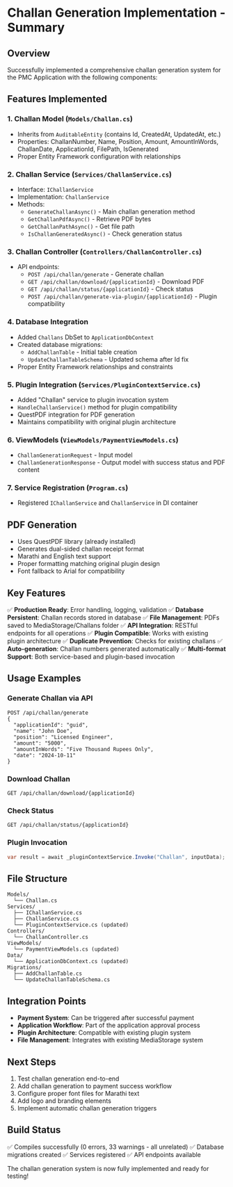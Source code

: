 # Challan Generation Implementation - Summary

## Overview
Successfully implemented a comprehensive challan generation system for the PMC Application with the following components:

## Features Implemented

### 1. Challan Model (`Models/Challan.cs`)
- Inherits from `AuditableEntity` (contains Id, CreatedAt, UpdatedAt, etc.)
- Properties: ChallanNumber, Name, Position, Amount, AmountInWords, ChallanDate, ApplicationId, FilePath, IsGenerated
- Proper Entity Framework configuration with relationships

### 2. Challan Service (`Services/ChallanService.cs`)
- Interface: `IChallanService`
- Implementation: `ChallanService`
- Methods:
  - `GenerateChallanAsync()` - Main challan generation method
  - `GetChallanPdfAsync()` - Retrieve PDF bytes
  - `GetChallanPathAsync()` - Get file path
  - `IsChallanGeneratedAsync()` - Check generation status

### 3. Challan Controller (`Controllers/ChallanController.cs`)
- API endpoints:
  - `POST /api/challan/generate` - Generate challan
  - `GET /api/challan/download/{applicationId}` - Download PDF
  - `GET /api/challan/status/{applicationId}` - Check status
  - `POST /api/challan/generate-via-plugin/{applicationId}` - Plugin compatibility

### 4. Database Integration
- Added `Challans` DbSet to `ApplicationDbContext`
- Created database migrations:
  - `AddChallanTable` - Initial table creation
  - `UpdateChallanTableSchema` - Updated schema after Id fix
- Proper Entity Framework relationships and constraints

### 5. Plugin Integration (`Services/PluginContextService.cs`)
- Added "Challan" service to plugin invocation system
- `HandleChallanService()` method for plugin compatibility
- QuestPDF integration for PDF generation
- Maintains compatibility with original plugin architecture

### 6. ViewModels (`ViewModels/PaymentViewModels.cs`)
- `ChallanGenerationRequest` - Input model
- `ChallanGenerationResponse` - Output model with success status and PDF content

### 7. Service Registration (`Program.cs`)
- Registered `IChallanService` and `ChallanService` in DI container

## PDF Generation
- Uses QuestPDF library (already installed)
- Generates dual-sided challan receipt format
- Marathi and English text support
- Proper formatting matching original plugin design
- Font fallback to Arial for compatibility

## Key Features
✅ **Production Ready**: Error handling, logging, validation
✅ **Database Persistent**: Challan records stored in database
✅ **File Management**: PDFs saved to MediaStorage/Challans folder
✅ **API Integration**: RESTful endpoints for all operations
✅ **Plugin Compatible**: Works with existing plugin architecture
✅ **Duplicate Prevention**: Checks for existing challans
✅ **Auto-generation**: Challan numbers generated automatically
✅ **Multi-format Support**: Both service-based and plugin-based invocation

## Usage Examples

### Generate Challan via API
```http
POST /api/challan/generate
{
  "applicationId": "guid",
  "name": "John Doe",
  "position": "Licensed Engineer",
  "amount": "5000",
  "amountInWords": "Five Thousand Rupees Only",
  "date": "2024-10-11"
}
```

### Download Challan
```http
GET /api/challan/download/{applicationId}
```

### Check Status
```http
GET /api/challan/status/{applicationId}
```

### Plugin Invocation
```csharp
var result = await _pluginContextService.Invoke("Challan", inputData);
```

## File Structure
```
Models/
  └── Challan.cs
Services/
  ├── IChallanService.cs
  ├── ChallanService.cs
  └── PluginContextService.cs (updated)
Controllers/
  └── ChallanController.cs
ViewModels/
  └── PaymentViewModels.cs (updated)
Data/
  └── ApplicationDbContext.cs (updated)
Migrations/
  ├── AddChallanTable.cs
  └── UpdateChallanTableSchema.cs
```

## Integration Points
- **Payment System**: Can be triggered after successful payment
- **Application Workflow**: Part of the application approval process
- **Plugin Architecture**: Compatible with existing plugin system
- **File Management**: Integrates with existing MediaStorage system

## Next Steps
1. Test challan generation end-to-end
2. Add challan generation to payment success workflow
3. Configure proper font files for Marathi text
4. Add logo and branding elements
5. Implement automatic challan generation triggers

## Build Status
✅ Compiles successfully (0 errors, 33 warnings - all unrelated)
✅ Database migrations created
✅ Services registered
✅ API endpoints available

The challan generation system is now fully implemented and ready for testing!